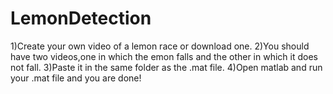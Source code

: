# LemonDetection
1)Create your own video of a lemon race or download one.
2)You should have two videos,one in which the emon falls and the other in which it does not fall.
3)Paste it in the same folder as the .mat file.
4)Open matlab and run your .mat file and you are done!
